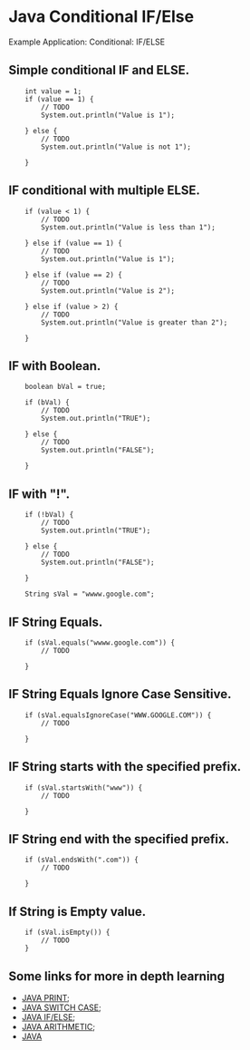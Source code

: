 Java Conditional IF/Else
===================================

Example Application: Conditional: IF/ELSE

## Simple conditional IF and ELSE.
		int value = 1;
		if (value == 1) {
			// TODO
			System.out.println("Value is 1");

		} else {
			// TODO
			System.out.println("Value is not 1");

		}

## IF conditional with multiple ELSE.
		if (value < 1) {
			// TODO
			System.out.println("Value is less than 1");

		} else if (value == 1) {
			// TODO
			System.out.println("Value is 1");

		} else if (value == 2) {
			// TODO
			System.out.println("Value is 2");

		} else if (value > 2) {
			// TODO
			System.out.println("Value is greater than 2");

		}

## IF with Boolean.
		boolean bVal = true;

		if (bVal) {
			// TODO
			System.out.println("TRUE");

		} else {
			// TODO
			System.out.println("FALSE");

		}

## IF with "!".
		if (!bVal) {
			// TODO
			System.out.println("TRUE");

		} else {
			// TODO
			System.out.println("FALSE");

		}

		String sVal = "wwww.google.com";

## IF String Equals.
		if (sVal.equals("wwww.google.com")) {
			// TODO

		}

## IF String Equals Ignore Case Sensitive.
		if (sVal.equalsIgnoreCase("WWW.GOOGLE.COM")) {
			// TODO

		}

## IF String starts with the specified prefix.
		if (sVal.startsWith("www")) {
			// TODO

		}

## IF String end with the specified prefix.
		if (sVal.endsWith(".com")) {
			// TODO

		}

## If String is Empty value.
		if (sVal.isEmpty()) {
			// TODO
		}
		
		
## Some links for more in depth learning

* [JAVA PRINT](https://github.com/fefong/java_print);
* [JAVA SWITCH CASE](https://github.com/fefong/java_switch);
* [JAVA IF/ELSE](https://github.com/fefong/java_ifElse);
* [JAVA ARITHMETIC](https://github.com/fefong/java_calculator);
* [JAVA](https://github.com/search?q=fefong%2Fjava)

